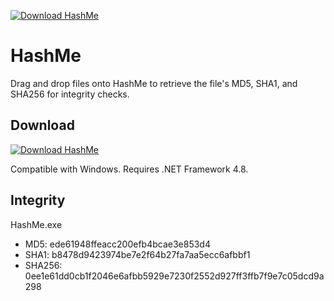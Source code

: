 [![Download HashMe](https://img.shields.io/sourceforge/dt/hash-me.svg)](https://sourceforge.net/projects/hash-me/files/latest/download)
# HashMe
Drag and drop files onto HashMe to retrieve the file's MD5, SHA1, and SHA256 for integrity checks. 

## Download 
[![Download HashMe](https://a.fsdn.com/con/app/sf-download-button)](https://sourceforge.net/projects/hash-me/files/latest/download)

Compatible with Windows. Requires .NET Framework 4.8.

## Integrity
HashMe.exe
- MD5: ede61948ffeacc200efb4bcae3e853d4
- SHA1: b8478d9423974be7e2f64b27fa7aa5ecc6afbbf1
- SHA256: 0ee1e61dd0cb1f2046e6afbb5929e7230f2552d927ff3ffb7f9e7c05dcd9a298



